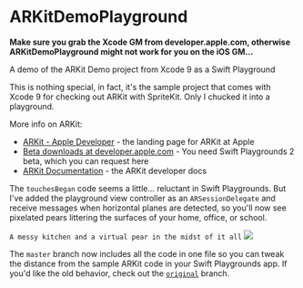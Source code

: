 # ARKitDemoPlayground

**Make sure you grab the Xcode GM from developer.apple.com, otherwise ARKitDemoPlayground might not work for you on the iOS GM...**

A demo of the ARKit Demo project from Xcode 9 as a Swift Playground

This is nothing special, in fact, it's the sample project that comes with Xcode 9 for checking out ARKit with SpriteKit. Only I chucked it into a playground.

More info on ARKit:
* [ARKit - Apple Developer](https://developer.apple.com/arkit/) - the landing page for ARKit at Apple
* [Beta downloads at developer.apple.com](https://developer.apple.com/download/) - You need Swift Playgrounds 2 beta, which you can request here 
* [ARKit Documentation](https://developer.apple.com/documentation/arkit) - the ARKit developer docs


The `touchesBegan` code seems a little... reluctant in Swift Playgrounds. But I've added the playground view controller as an `ARSessionDelegate` and receive messages when horizontal planes are detected, so you'll now see pixelated pears littering the surfaces of your home, office, or school.

`A messy kitchen and a virtual pear in the midst of it all`
![](http://www.wickedpearprogramming.com/w/wp-content/uploads/2017/09/pear-arkit-1.png)

The `master` branch now includes all the code in one file so you can tweak the distance from the sample ARKit code in your Swift Playgrounds app. If you'd like the old behavior, check out the [`original`](https://github.com/mhanlon/ARKitDemoPlayground/tree/original) branch.
